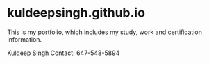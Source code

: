 # kuldeepsingh.github.io


This is my portfolio, which includes my study, work and certification information.

Kuldeep Singh
Contact: 647-548-5894
